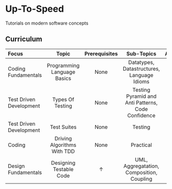 # Up-To-Speed

Tutorials on modern software concepts

## Curriculum

Focus | Topic | Prerequisites | Sub-Topics | Approach
:-- | :--: | :--: | :--: | :--:
Coding Fundamentals | Programming Language Basics | None | Datatypes, Datastructures, Language Idioms | Theory
Test Driven Development | Types Of Testing | None | Testing Pyramid and Anti Patterns, Code Confidence | Hybrid
Test Driven Development | Test Suites | None | Testing | Hybrid
Coding | Driving Algorithms With TDD | None | Practical
Design Fundamentals | Designing Testable Code | ↑ | UML, Aggregatation, Composition, Coupling | Theory

